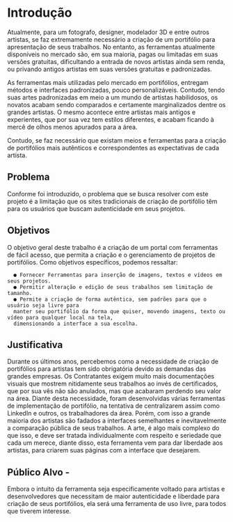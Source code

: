# Introdução

Atualmente, para um fotografo, designer, modelador 3D e entre outros artistas,
se faz extremamente necessário a criação de um portifólio para apresentação de seus trabalhos. No entanto, as ferramentas atualmente disponíveis no mercado são, em sua maioria, pagas ou limitadas em suas versões gratuitas, dificultando a entrada de novos artistas ainda sem renda, ou privando antigos artistas em suas versões gratuitas e padronizadas.

As ferramentas mais utilizadas pelo mercado em portifólios, entregam métodos e interfaces padronizadas, pouco personalizáveis.
Contudo, tendo suas artes padronizadas em meio a um mundo de artistas habilidosos, os novatos acabam sendo comparados e certamente marginalizados dentre os grandes artistas. O mesmo acontece entre artistas mais antigos e experientes, que por sua vez tem estilos diferentes, e acabam ficando à mercê de olhos menos apurados para a área.

Contudo, se faz necessário que existam meios e ferramentas para a criação de portifólios mais autênticos e correspondentes as expectativas de cada artista.



## Problema 

Conforme foi introduzido, o problema que se busca resolver com este projeto é a limitação que os
sites tradicionais de criação de portifólio têm para os usuários que buscam autenticidade em seus projetos.

## Objetivos 
O objetivo geral deste trabalho é a criação de um portal com ferramentas de fácil acesso, que permita a criação e o gerenciamento
de projetos de portifólios.
Como objetivos específicos, podemos ressaltar:

      ● Fornecer Ferramentas para inserção de imagens, textos e vídeos em seus projetos.
      ● Permitir alteração e edição de seus trabalhos sem limitação de tamanho.
      ● Permite a criação de forma autêntica, sem padrões para que o usuário seja livre para 
      manter seu portifólio da forma que quiser, movendo imagens, texto ou vídeo para qualquer local na tela, 
      dimensionando a interface a sua escolha.
    

## Justificativa

Durante os últimos anos, percebemos como a necessidade de criação de portifólios para artistas tem sido obrigatória devido as demandas das grandes empresas. Os Contratantes exigem muito mais documentações visuais que mostrem nitidamente seus trabalhos ao invés de certificados, que por sua vês não são anulados, mas que acabaram perdendo seu valor na área. Diante desta necessidade, foram desenvolvidas várias ferramentas de implementação de portifólio, na tentativa de centralizarem assim como LinkedIn e outros, os trabalhadores da área. Porém, com isso a grande maioria dos artistas são fadados a interfaces semelhantes e inevitavelmente a comparação pública de seus trabalhos. A arte, é algo mais complexo do que isso, e deve ser tratada individualmente com respeito e seriedade que cada um merece, diante disso, esta ferramenta vem para dar liberdade aos artistas, para criarem suas páginas com a interface que desejarem.

## Público Alvo -

Embora o intuito da ferramenta seja especificamente voltado para artistas e desenvolvedores que necessitam de maior autenticidade e liberdade para criação de seus portifólios, ela será uma ferramenta de uso livre, para todos que tiverem interesse.
